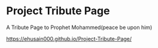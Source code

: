 # Project Tribute Page
A Tribute Page to Prophet Mohammed(peace be upon him)

https://ehusain000.github.io/Project-Tribute-Page/
